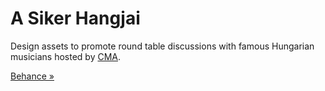 # A Siker Hangjai

Design assets to promote round table discussions with famous Hungarian musicians hosted by [CMA](http://corvinusart.com/).

[Behance »](https://www.behance.net/gallery/106268851/Event-series-branding)
